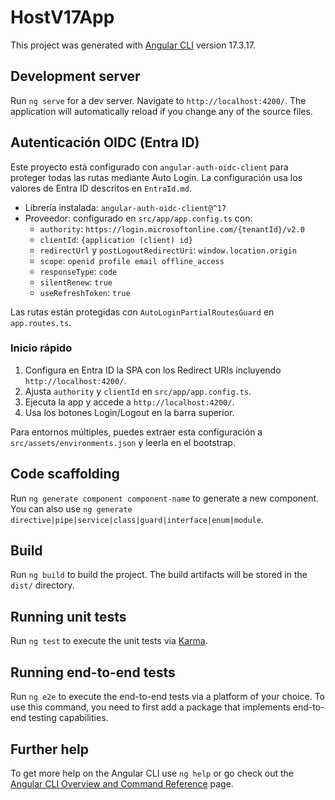 # HostV17App

This project was generated with [Angular CLI](https://github.com/angular/angular-cli) version 17.3.17.

## Development server

Run `ng serve` for a dev server. Navigate to `http://localhost:4200/`. The application will automatically reload if you change any of the source files.

## Autenticación OIDC (Entra ID)

Este proyecto está configurado con `angular-auth-oidc-client` para proteger todas las rutas mediante Auto Login. La configuración usa los valores de Entra ID descritos en `EntraId.md`.

- Librería instalada: `angular-auth-oidc-client@^17`
- Proveedor: configurado en `src/app/app.config.ts` con:
	- `authority`: `https://login.microsoftonline.com/{tenantId}/v2.0`
	- `clientId`: `{application (client) id}`
	- `redirectUrl` y `postLogoutRedirectUri`: `window.location.origin`
	- `scope`: `openid profile email offline_access`
	- `responseType`: `code`
	- `silentRenew`: `true`
	- `useRefreshToken`: `true`

Las rutas están protegidas con `AutoLoginPartialRoutesGuard` en `app.routes.ts`.

### Inicio rápido

1. Configura en Entra ID la SPA con los Redirect URIs incluyendo `http://localhost:4200/`.
2. Ajusta `authority` y `clientId` en `src/app/app.config.ts`.
3. Ejecuta la app y accede a `http://localhost:4200/`.
4. Usa los botones Login/Logout en la barra superior.

Para entornos múltiples, puedes extraer esta configuración a `src/assets/environments.json` y leerla en el bootstrap.

## Code scaffolding

Run `ng generate component component-name` to generate a new component. You can also use `ng generate directive|pipe|service|class|guard|interface|enum|module`.

## Build

Run `ng build` to build the project. The build artifacts will be stored in the `dist/` directory.

## Running unit tests

Run `ng test` to execute the unit tests via [Karma](https://karma-runner.github.io).

## Running end-to-end tests

Run `ng e2e` to execute the end-to-end tests via a platform of your choice. To use this command, you need to first add a package that implements end-to-end testing capabilities.

## Further help

To get more help on the Angular CLI use `ng help` or go check out the [Angular CLI Overview and Command Reference](https://angular.io/cli) page.
